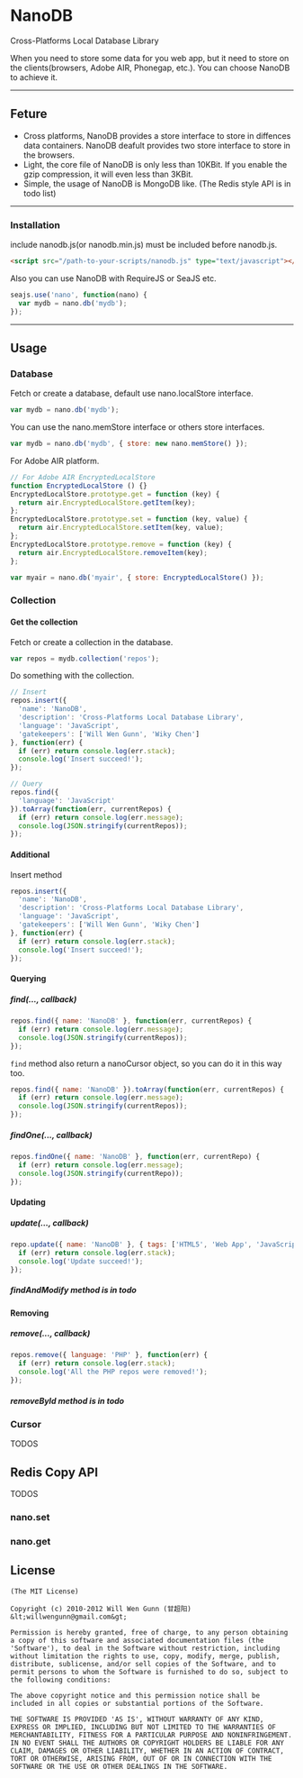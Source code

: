 # NanoDB
Cross-Platforms Local Database Library

When you need to store some data for you web app, but it need to store on the clients(browsers, Adobe AIR, Phonegap, etc.).
You can choose NanoDB to achieve it.

---

## Feture

- Cross platforms, NanoDB provides a store interface to store in diffences data containers. NanoDB deafult provides two store interface to store in the browsers.
- Light, the core file of NanoDB is only less than 10KBit. If you enable the gzip compression, it will even less than 3KBit.
- Simple, the usage of NanoDB is MongoDB like. (The Redis style API is in todo list)

---

### Installation

include nanodb.js(or nanodb.min.js) must be included before nanodb.js.

```html
<script src="/path-to-your-scripts/nanodb.js" type="text/javascript"></script>
```


Also you can use NanoDB with RequireJS or SeaJS etc.

```js
seajs.use('nano', function(nano) {
  var mydb = nano.db('mydb');
});
```
---

## Usage

### Database

Fetch or create a database, default use nano.localStore interface.

```js
var mydb = nano.db('mydb');
```

You can use the nano.memStore interface or others store interfaces.

```js
var mydb = nano.db('mydb', { store: new nano.memStore() });
```

For Adobe AIR platform.

```js
// For Adobe AIR EncryptedLocalStore
function EncryptedLocalStore () {}
EncryptedLocalStore.prototype.get = function (key) {
  return air.EncryptedLocalStore.getItem(key);
};
EncryptedLocalStore.prototype.set = function (key, value) {
  return air.EncryptedLocalStore.setItem(key, value);
};
EncryptedLocalStore.prototype.remove = function (key) {
  return air.EncryptedLocalStore.removeItem(key);
};

var myair = nano.db('myair', { store: EncryptedLocalStore() });
```

### Collection

#### Get the collection

Fetch or create a collection in the database.

```js
var repos = mydb.collection('repos');
```

Do something with the collection.

```js
// Insert
repos.insert({
  'name': 'NanoDB',
  'description': 'Cross-Platforms Local Database Library',
  'language': 'JavaScript',
  'gatekeepers': ['Will Wen Gunn', 'Wiky Chen']
}, function(err) {
  if (err) return console.log(err.stack);
  console.log('Insert succeed!');
});

// Query
repos.find({
  'language': 'JavaScript'
}).toArray(function(err, currentRepos) {
  if (err) return console.log(err.message);
  console.log(JSON.stringify(currentRepos));
});
```

#### Additional

Insert method

```js
repos.insert({
  'name': 'NanoDB',
  'description': 'Cross-Platforms Local Database Library',
  'language': 'JavaScript',
  'gatekeepers': ['Will Wen Gunn', 'Wiky Chen']
}, function(err) {
  if (err) return console.log(err.stack);
  console.log('Insert succeed!');
});
```

#### Querying

##### find(..., callback)

```js
repos.find({ name: 'NanoDB' }, function(err, currentRepos) {
  if (err) return console.log(err.message);
  console.log(JSON.stringify(currentRepos));
});
```

`find` method also return a nanoCursor object, so you can do it in this way too.

```js
repos.find({ name: 'NanoDB' }).toArray(function(err, currentRepos) {
  if (err) return console.log(err.message);
  console.log(JSON.stringify(currentRepos));
});
```

##### findOne(..., callback)

```js
repos.findOne({ name: 'NanoDB' }, function(err, currentRepo) {
  if (err) return console.log(err.message);
  console.log(JSON.stringify(currentRepo));
});
```

#### Updating

##### update(..., callback)

```js
repo.update({ name: 'NanoDB' }, { tags: ['HTML5', 'Web App', 'JavaScript', 'REST'] }, function(err, record) {
  if (err) return console.log(err.stack);
  console.log('Update succeed!');
});
```

##### findAndModify method is in todo

#### Removing

##### remove(..., callback)

```js
repos.remove({ language: 'PHP' }, function(err) {
  if (err) return console.log(err.stack);
  console.log('All the PHP repos were removed!');  
});
```

##### removeById method is in todo

### Cursor

TODOS

## Redis Copy API

TODOS

### nano.set
### nano.get

## License 

    (The MIT License)

    Copyright (c) 2010-2012 Will Wen Gunn (甘超阳) &lt;willwengunn@gmail.com&gt;

    Permission is hereby granted, free of charge, to any person obtaining
    a copy of this software and associated documentation files (the
    'Software'), to deal in the Software without restriction, including
    without limitation the rights to use, copy, modify, merge, publish,
    distribute, sublicense, and/or sell copies of the Software, and to
    permit persons to whom the Software is furnished to do so, subject to
    the following conditions:

    The above copyright notice and this permission notice shall be
    included in all copies or substantial portions of the Software.

    THE SOFTWARE IS PROVIDED 'AS IS', WITHOUT WARRANTY OF ANY KIND,
    EXPRESS OR IMPLIED, INCLUDING BUT NOT LIMITED TO THE WARRANTIES OF
    MERCHANTABILITY, FITNESS FOR A PARTICULAR PURPOSE AND NONINFRINGEMENT.
    IN NO EVENT SHALL THE AUTHORS OR COPYRIGHT HOLDERS BE LIABLE FOR ANY
    CLAIM, DAMAGES OR OTHER LIABILITY, WHETHER IN AN ACTION OF CONTRACT,
    TORT OR OTHERWISE, ARISING FROM, OUT OF OR IN CONNECTION WITH THE
    SOFTWARE OR THE USE OR OTHER DEALINGS IN THE SOFTWARE.